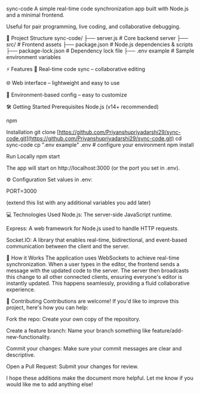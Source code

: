 sync-code
A simple real-time code synchronization app built with Node.js and a minimal frontend.

Useful for pair programming, live coding, and collaborative debugging.

📂 Project Structure
sync-code/
├── server.js # Core backend server
├── src/ # Frontend assets
├── package.json # Node.js dependencies & scripts
├── package-lock.json # Dependency lock file
├── .env example # Sample environment variables

⚡ Features
🔄 Real-time code sync – collaborative editing

🌐 Web interface – lightweight and easy to use

🔑 Environment-based config – easy to customize

🛠️ Getting Started
Prerequisites
Node.js (v14+ recommended)

npm

Installation
git clone [https://github.com/Priyanshupriyadarshi29/sync-code.git](https://github.com/Priyanshupriyadarshi29/sync-code.git)
cd sync-code
cp ".env example" .env    # configure your environment
npm install



Run Locally
npm start



The app will start on http://localhost:3000 (or the port you set in .env).

⚙️ Configuration
Set values in .env:

PORT=3000


(extend this list with any additional variables you add later)

💻 Technologies Used
Node.js: The server-side JavaScript runtime.

Express: A web framework for Node.js used to handle HTTP requests.

Socket.IO: A library that enables real-time, bidirectional, and event-based communication between the client and the server.

🧠 How it Works
The application uses WebSockets to achieve real-time synchronization. When a user types in the editor, the frontend sends a message with the updated code to the server. The server then broadcasts this change to all other connected clients, ensuring everyone's editor is instantly updated. This happens seamlessly, providing a fluid collaborative experience.

🤝 Contributing
Contributions are welcome! If you'd like to improve this project, here's how you can help:

Fork the repo: Create your own copy of the repository.

Create a feature branch: Name your branch something like feature/add-new-functionality.

Commit your changes: Make sure your commit messages are clear and descriptive.

Open a Pull Request: Submit your changes for review.

I hope these additions make the document more helpful. Let me know if you would like me to add anything else!
